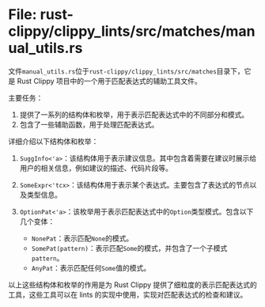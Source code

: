 # File: rust-clippy/clippy_lints/src/matches/manual_utils.rs

文件`manual_utils.rs`位于`rust-clippy/clippy_lints/src/matches`目录下，它是 Rust Clippy 项目中的一个用于匹配表达式的辅助工具文件。

主要任务：
1. 提供了一系列的结构体和枚举，用于表示匹配表达式中的不同部分和模式。
2. 包含了一些辅助函数，用于处理匹配表达式。

详细介绍以下结构体和枚举：

1. `SuggInfo<'a>`：该结构体用于表示建议信息。其中包含着需要在建议时展示给用户的相关信息，例如建议的描述、代码片段等。

2. `SomeExpr<'tcx>`：该结构体用于表示某个表达式。主要包含了表达式的节点以及类型信息。

3. `OptionPat<'a>`：该枚举用于表示匹配表达式中的`Option`类型模式。包含以下几个变体：
   - `NonePat`：表示匹配`None`的模式。
   - `SomePat(pattern)`：表示匹配`Some`的模式，并包含了一个子模式`pattern`。
   - `AnyPat`：表示匹配任何`Some`值的模式。

以上这些结构体和枚举的作用是为 Rust Clippy 提供了细粒度的表示匹配表达式的工具，这些工具可以在 lints 的实现中使用，实现对匹配表达式的检查和建议。

